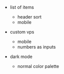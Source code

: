 - list of items
  - header sort
  - mobile
- custom vps
  - mobile
  - numbers as inputs

- dark mode
  - normal color palette